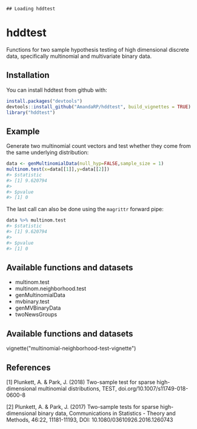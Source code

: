
<!-- README.md is generated from README.Rmd. Please edit that file -->
    ## Loading hddtest

hddtest
=======

Functions for two sample hypothesis testing of high dimensional discrete data, specifically multinomial and multivariate binary data.

Installation
------------

You can install hddtest from github with:

``` r
install.packages("devtools")
devtools::install_github("AmandaRP/hddtest", build_vignettes = TRUE)
library("hddtest")
```

Example
-------

Generate two multinomial count vectors and test whether they come from the same underlying distribution:

``` r
data <- genMultinomialData(null_hyp=FALSE,sample_size = 1)
multinom.test(x=data[[1]],y=data[[2]])
#> $statistic
#> [1] 9.620794
#> 
#> $pvalue
#> [1] 0
```

The last call can also be done using the `magrittr` forward pipe:

``` r
data %>% multinom.test
#> $statistic
#> [1] 9.620794
#> 
#> $pvalue
#> [1] 0
```

Available functions and datasets
--------------------------------

-   multinom.test
-   multinom.neighborhood.test
-   genMultinomialData
-   mvbinary.test
-   genMVBinaryData
-   twoNewsGroups

Available functions and datasets
--------------------------------

vignette("multinomial-neighborhood-test-vignette")


References
----------

\[1\] Plunkett, A. & Park, J. (2018) Two-sample test for sparse high-dimensional multinomial distributions, TEST, doi.org/10.1007/s11749-018-0600-8

\[2\] Plunkett, A. & Park, J. (2017) Two-sample tests for sparse high-dimensional binary data, Communications in Statistics - Theory and Methods, 46:22, 11181-11193, DOI: 10.1080/03610926.2016.1260743
